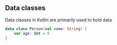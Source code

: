 ## Data classes

Data classes in Kotlin are primarily used to hold data

``` kt
data class Person(val name: String) {
    var age: Int = 0
}
```